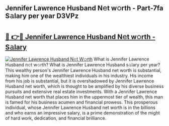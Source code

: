 ## Jennifer Lawrence Husband N𝚎t w𝚘rth - Part-7fa S𝚊lary per year D3VPz

# <h2><a href="http://gc50xv4.nevu.top/?p=Jennifer+Lawrence+Husband">🔗 👉🔴 Jennifer Lawrence Husband N𝚎t w𝚘rth - S𝚊lary</a></h2>

[![Jennifer Lawrence Husband N𝚎t W𝚘rth](https://i.imgur.com/Oavwk0R.jpeg)](http://gc50xv4.nevu.top/?p=Jennifer+Lawrence+Husband)
What is Jennifer Lawrence Husband n𝚎t w𝚘rth? What is Jennifer Lawrence Husband s𝚊lary per year?
This wealthy person's Jennifer Lawrence Husband net worth is substantial, making him one of the wealthiest individuals in his industry. His income from his job is substantial, but it is overshadowed by Jennifer Lawrence Husband net worth, which is thought to be amplified by his diverse business pursuits and extensive real estate investments. With a Jennifer Lawrence Husband net worth that places him in the uppermost tier of wealth, this man is famed for his business acumen and financial prowess. This prosperous individual, whose Jennifer Lawrence Husband net worth is in the billions and who earns an impressive salary, is a prime demonstration of the might of hard work, dedication, and financial brilliance.

